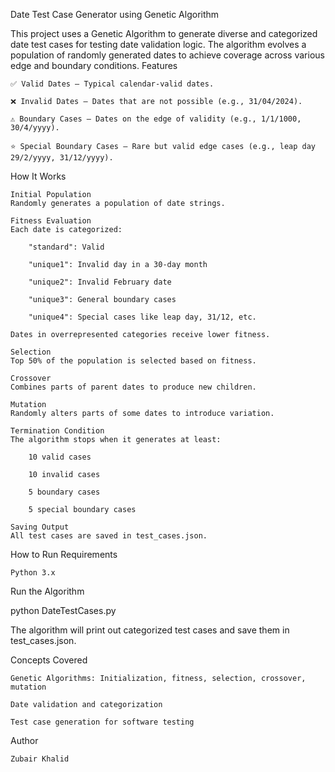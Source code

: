 Date Test Case Generator using Genetic Algorithm

This project uses a Genetic Algorithm to generate diverse and categorized date test cases for testing date validation logic. The algorithm evolves a population of randomly generated dates to achieve coverage across various edge and boundary conditions.
 Features

    ✅ Valid Dates — Typical calendar-valid dates.

    ❌ Invalid Dates — Dates that are not possible (e.g., 31/04/2024).

    ⚠️ Boundary Cases — Dates on the edge of validity (e.g., 1/1/1000, 30/4/yyyy).

    ⭐ Special Boundary Cases — Rare but valid edge cases (e.g., leap day 29/2/yyyy, 31/12/yyyy).

 How It Works

    Initial Population
    Randomly generates a population of date strings.

    Fitness Evaluation
    Each date is categorized:

        "standard": Valid

        "unique1": Invalid day in a 30-day month

        "unique2": Invalid February date

        "unique3": General boundary cases

        "unique4": Special cases like leap day, 31/12, etc.

    Dates in overrepresented categories receive lower fitness.

    Selection
    Top 50% of the population is selected based on fitness.

    Crossover
    Combines parts of parent dates to produce new children.

    Mutation
    Randomly alters parts of some dates to introduce variation.

    Termination Condition
    The algorithm stops when it generates at least:

        10 valid cases

        10 invalid cases

        5 boundary cases

        5 special boundary cases

    Saving Output
    All test cases are saved in test_cases.json.
    
How to Run
Requirements

    Python 3.x

Run the Algorithm

python DateTestCases.py

The algorithm will print out categorized test cases and save them in test_cases.json.

Concepts Covered

    Genetic Algorithms: Initialization, fitness, selection, crossover, mutation

    Date validation and categorization

    Test case generation for software testing

Author

    Zubair Khalid

